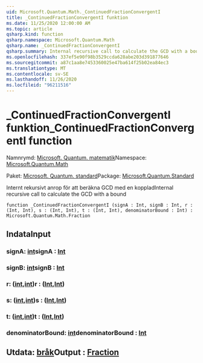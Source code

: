 ```yaml
---
uid: Microsoft.Quantum.Math._ContinuedFractionConvergentI
title: _ContinuedFractionConvergentI funktion
ms.date: 11/25/2020 12:00:00 AM
ms.topic: article
qsharp.kind: function
qsharp.namespace: Microsoft.Quantum.Math
qsharp.name: _ContinuedFractionConvergentI
qsharp.summary: Internal recursive call to calculate the GCD with a bound
ms.openlocfilehash: 337ef5e90f98b3529ccda628abe203d391877646
ms.sourcegitcommit: a87c1aa8e7453360025e47ba614f25b02ea84ec3
ms.translationtype: MT
ms.contentlocale: sv-SE
ms.lasthandoff: 11/26/2020
ms.locfileid: "96211516"
---
```

# <a name="_continuedfractionconvergenti-function"></a><span data-ttu-id="7cb62-102">_ContinuedFractionConvergentI funktion</span><span class="sxs-lookup"><span data-stu-id="7cb62-102">_ContinuedFractionConvergentI function</span></span>

<span data-ttu-id="7cb62-103">Namnrymd: [Microsoft. Quantum. matematik](xref:Microsoft.Quantum.Math)</span><span class="sxs-lookup"><span data-stu-id="7cb62-103">Namespace: [Microsoft.Quantum.Math](xref:Microsoft.Quantum.Math)</span></span>

<span data-ttu-id="7cb62-104">Paket: [Microsoft. Quantum. standard](https://nuget.org/packages/Microsoft.Quantum.Standard)</span><span class="sxs-lookup"><span data-stu-id="7cb62-104">Package: [Microsoft.Quantum.Standard](https://nuget.org/packages/Microsoft.Quantum.Standard)</span></span>


<span data-ttu-id="7cb62-105">Internt rekursivt anrop för att beräkna GCD med en kopplad</span><span class="sxs-lookup"><span data-stu-id="7cb62-105">Internal recursive call to calculate the GCD with a bound</span></span>

```qsharp
function _ContinuedFractionConvergentI (signA : Int, signB : Int, r : (Int, Int), s : (Int, Int), t : (Int, Int), denominatorBound : Int) : Microsoft.Quantum.Math.Fraction
```


## <a name="input"></a><span data-ttu-id="7cb62-106">Indata</span><span class="sxs-lookup"><span data-stu-id="7cb62-106">Input</span></span>

### <a name="signa--int"></a><span data-ttu-id="7cb62-107">signA: [int](xref:microsoft.quantum.lang-ref.int)</span><span class="sxs-lookup"><span data-stu-id="7cb62-107">signA : [Int](xref:microsoft.quantum.lang-ref.int)</span></span>




### <a name="signb--int"></a><span data-ttu-id="7cb62-108">signB: [int](xref:microsoft.quantum.lang-ref.int)</span><span class="sxs-lookup"><span data-stu-id="7cb62-108">signB : [Int](xref:microsoft.quantum.lang-ref.int)</span></span>




### <a name="r--intint"></a><span data-ttu-id="7cb62-109">r: ([int](xref:microsoft.quantum.lang-ref.int),[int](xref:microsoft.quantum.lang-ref.int))</span><span class="sxs-lookup"><span data-stu-id="7cb62-109">r : ([Int](xref:microsoft.quantum.lang-ref.int),[Int](xref:microsoft.quantum.lang-ref.int))</span></span>




### <a name="s--intint"></a><span data-ttu-id="7cb62-110">s: ([int](xref:microsoft.quantum.lang-ref.int),[int](xref:microsoft.quantum.lang-ref.int))</span><span class="sxs-lookup"><span data-stu-id="7cb62-110">s : ([Int](xref:microsoft.quantum.lang-ref.int),[Int](xref:microsoft.quantum.lang-ref.int))</span></span>




### <a name="t--intint"></a><span data-ttu-id="7cb62-111">t: ([int](xref:microsoft.quantum.lang-ref.int),[int](xref:microsoft.quantum.lang-ref.int))</span><span class="sxs-lookup"><span data-stu-id="7cb62-111">t : ([Int](xref:microsoft.quantum.lang-ref.int),[Int](xref:microsoft.quantum.lang-ref.int))</span></span>




### <a name="denominatorbound--int"></a><span data-ttu-id="7cb62-112">denominatorBound: [int](xref:microsoft.quantum.lang-ref.int)</span><span class="sxs-lookup"><span data-stu-id="7cb62-112">denominatorBound : [Int](xref:microsoft.quantum.lang-ref.int)</span></span>





## <a name="output--fraction"></a><span data-ttu-id="7cb62-113">Utdata: [bråk](xref:Microsoft.Quantum.Math.Fraction)</span><span class="sxs-lookup"><span data-stu-id="7cb62-113">Output : [Fraction](xref:Microsoft.Quantum.Math.Fraction)</span></span>

